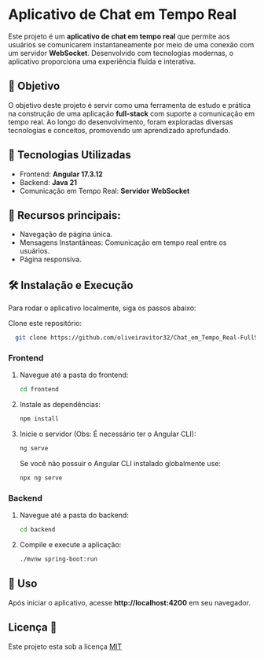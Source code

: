 # Aplicativo de Chat em Tempo Real

Este projeto é um __aplicativo de chat em tempo real__ que permite aos usuários se comunicarem instantaneamente por meio de uma conexão com um servidor __WebSocket__. 
Desenvolvido com tecnologias modernas, o aplicativo proporciona uma experiência fluida e interativa.

## 🎯 Objetivo
O objetivo deste projeto é servir como uma ferramenta de estudo e prática na construção de uma aplicação __full-stack__ com suporte a comunicação em tempo real. 
Ao longo do desenvolvimento, foram exploradas diversas tecnologias e conceitos, promovendo um aprendizado aprofundado.

## 🔧 Tecnologias Utilizadas
- Frontend: __Angular 17.3.12__
- Backend: __Java 21__
- Comunicação em Tempo Real: __Servidor WebSocket__

## 🚀 Recursos principais:
- Navegação de página única.
- Mensagens Instantâneas: Comunicação em tempo real entre os usuários.
- Página responsiva.

## 🛠️ Instalação e Execução

Para rodar o aplicativo localmente, siga os passos abaixo:

Clone este repositório:

```bash
  git clone https://github.com/oliveiravitor32/Chat_em_Tempo_Real-FullStack-WebSocket-Angular-Java.git
```

### Frontend
1. Navegue até a pasta do frontend:
   ```bash
   cd frontend
   ```
2. Instale as dependências:
   ```bash
   npm install
   ```
3. Inicie o servidor (Obs: É necessário ter o Angular CLI):
   ```bash
   ng serve
   ```
   Se você não possuir o Angular CLI instalado globalmente use:
    ```bash
   npx ng serve
    ```
    
### Backend
1. Navegue até a pasta do backend:
   ```bash
   cd backend
   ```
2. Compile e execute a aplicação:
    ```bash
   ./mvnw spring-boot:run
    ```
    
## 📖 Uso

Após iniciar o aplicativo, acesse __http://localhost:4200__ em seu navegador.

<h2 id="license">Licença 📃 </h2>

Este projeto esta sob a licença [MIT](./LICENSE)
